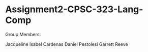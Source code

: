 # Assignment2-CPSC-323-Lang-Comp

Group Members:

Jacqueline Isabel Cardenas
Daniel Pestolesi
Garrett Reeve

